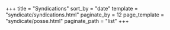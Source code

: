 +++
title = "Syndications"
sort_by = "date"
template = "syndicate/syndications.html"
paginate_by = 12
page_template = "syndicate/posse.html"
paginate_path = "list"
+++
